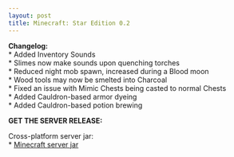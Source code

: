 ```yaml
---
layout: post
title: Minecraft: Star Edition 0.2
---
```


**Changelog:**<br>
\* Added Inventory Sounds<br>
\* Slimes now make sounds upon quenching torches<br>
\* Reduced night mob spawn, increased during a Blood moon<br>
\* Wood tools may now be smelted into Charcoal<br>
\* Fixed an issue with Mimic Chests being casted to normal Chests<br>
\* Added Cauldron-based armor dyeing<br>
\* Added Cauldron-based potion brewing<br>

**GET THE SERVER RELEASE:**<br>

Cross-platform server jar:<br>
\* [Minecraft server jar](https://star-edition.github.io/star_edition/index.html)<br>